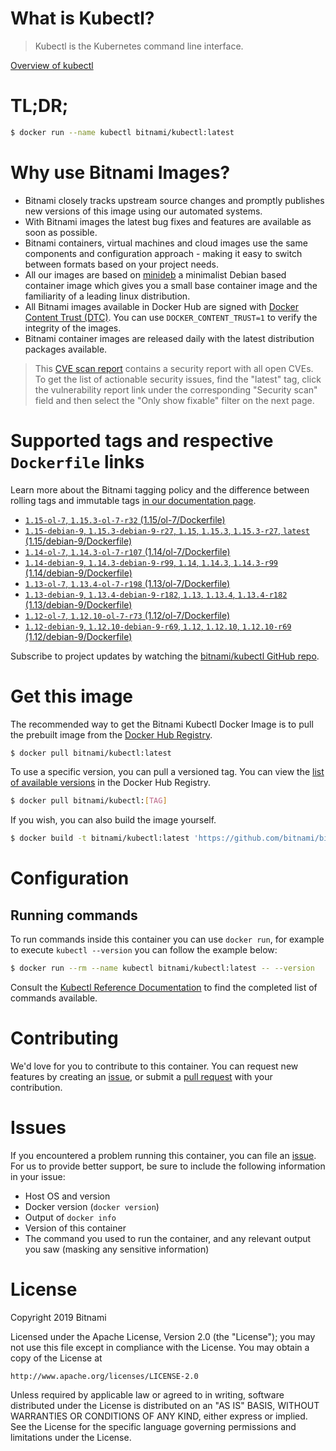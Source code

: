 
# What is Kubectl?

> Kubectl is the Kubernetes command line interface.

[Overview of kubectl](https://kubernetes.io/docs/reference/kubectl/overview/)

# TL;DR;

```bash
$ docker run --name kubectl bitnami/kubectl:latest
```

# Why use Bitnami Images?

* Bitnami closely tracks upstream source changes and promptly publishes new versions of this image using our automated systems.
* With Bitnami images the latest bug fixes and features are available as soon as possible.
* Bitnami containers, virtual machines and cloud images use the same components and configuration approach - making it easy to switch between formats based on your project needs.
* All our images are based on [minideb](https://github.com/bitnami/minideb) a minimalist Debian based container image which gives you a small base container image and the familiarity of a leading linux distribution.
* All Bitnami images available in Docker Hub are signed with [Docker Content Trust (DTC)](https://docs.docker.com/engine/security/trust/content_trust/). You can use `DOCKER_CONTENT_TRUST=1` to verify the integrity of the images.
* Bitnami container images are released daily with the latest distribution packages available.


> This [CVE scan report](https://quay.io/repository/bitnami/kubectl?tab=tags) contains a security report with all open CVEs. To get the list of actionable security issues, find the "latest" tag, click the vulnerability report link under the corresponding "Security scan" field and then select the "Only show fixable" filter on the next page.

# Supported tags and respective `Dockerfile` links

Learn more about the Bitnami tagging policy and the difference between rolling tags and immutable tags [in our documentation page](https://docs.bitnami.com/containers/how-to/understand-rolling-tags-containers/).


* [`1.15-ol-7`, `1.15.3-ol-7-r32` (1.15/ol-7/Dockerfile)](https://github.com/bitnami/bitnami-docker-kubectl/blob/1.15.3-ol-7-r32/1.15/ol-7/Dockerfile)
* [`1.15-debian-9`, `1.15.3-debian-9-r27`, `1.15`, `1.15.3`, `1.15.3-r27`, `latest` (1.15/debian-9/Dockerfile)](https://github.com/bitnami/bitnami-docker-kubectl/blob/1.15.3-debian-9-r27/1.15/debian-9/Dockerfile)
* [`1.14-ol-7`, `1.14.3-ol-7-r107` (1.14/ol-7/Dockerfile)](https://github.com/bitnami/bitnami-docker-kubectl/blob/1.14.3-ol-7-r107/1.14/ol-7/Dockerfile)
* [`1.14-debian-9`, `1.14.3-debian-9-r99`, `1.14`, `1.14.3`, `1.14.3-r99` (1.14/debian-9/Dockerfile)](https://github.com/bitnami/bitnami-docker-kubectl/blob/1.14.3-debian-9-r99/1.14/debian-9/Dockerfile)
* [`1.13-ol-7`, `1.13.4-ol-7-r198` (1.13/ol-7/Dockerfile)](https://github.com/bitnami/bitnami-docker-kubectl/blob/1.13.4-ol-7-r198/1.13/ol-7/Dockerfile)
* [`1.13-debian-9`, `1.13.4-debian-9-r182`, `1.13`, `1.13.4`, `1.13.4-r182` (1.13/debian-9/Dockerfile)](https://github.com/bitnami/bitnami-docker-kubectl/blob/1.13.4-debian-9-r182/1.13/debian-9/Dockerfile)
* [`1.12-ol-7`, `1.12.10-ol-7-r73` (1.12/ol-7/Dockerfile)](https://github.com/bitnami/bitnami-docker-kubectl/blob/1.12.10-ol-7-r73/1.12/ol-7/Dockerfile)
* [`1.12-debian-9`, `1.12.10-debian-9-r69`, `1.12`, `1.12.10`, `1.12.10-r69` (1.12/debian-9/Dockerfile)](https://github.com/bitnami/bitnami-docker-kubectl/blob/1.12.10-debian-9-r69/1.12/debian-9/Dockerfile)

Subscribe to project updates by watching the [bitnami/kubectl GitHub repo](https://github.com/bitnami/bitnami-docker-kubectl).

# Get this image

The recommended way to get the Bitnami Kubectl Docker Image is to pull the prebuilt image from the [Docker Hub Registry](https://hub.docker.com/r/bitnami/kubectl).

```bash
$ docker pull bitnami/kubectl:latest
```

To use a specific version, you can pull a versioned tag. You can view the [list of available versions](https://hub.docker.com/r/bitnami/kubectl/tags/) in the Docker Hub Registry.

```bash
$ docker pull bitnami/kubectl:[TAG]
```

If you wish, you can also build the image yourself.

```bash
$ docker build -t bitnami/kubectl:latest 'https://github.com/bitnami/bitnami-docker-kubectl.git#master:1.15/debian-9'
```

# Configuration

## Running commands

To run commands inside this container you can use `docker run`, for example to execute `kubectl --version` you can follow the example below:

```bash
$ docker run --rm --name kubectl bitnami/kubectl:latest -- --version
```

Consult the [Kubectl Reference Documentation](https://kubernetes.io/docs/reference/generated/kubectl/kubectl-commands) to find the completed list of commands available.

# Contributing

We'd love for you to contribute to this container. You can request new features by creating an [issue](https://github.com/bitnami/bitnami-docker-kubectl/issues), or submit a [pull request](https://github.com/bitnami/bitnami-docker-kubectl/pulls) with your contribution.

# Issues

If you encountered a problem running this container, you can file an [issue](https://github.com/bitnami/bitnami-docker-kubectl/issues). For us to provide better support, be sure to include the following information in your issue:

- Host OS and version
- Docker version (`docker version`)
- Output of `docker info`
- Version of this container
- The command you used to run the container, and any relevant output you saw (masking any sensitive information)

# License

Copyright 2019 Bitnami

Licensed under the Apache License, Version 2.0 (the "License");
you may not use this file except in compliance with the License.
You may obtain a copy of the License at

    http://www.apache.org/licenses/LICENSE-2.0

Unless required by applicable law or agreed to in writing, software
distributed under the License is distributed on an "AS IS" BASIS,
WITHOUT WARRANTIES OR CONDITIONS OF ANY KIND, either express or implied.
See the License for the specific language governing permissions and
limitations under the License.
